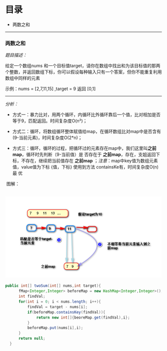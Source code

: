 # 目录

* 两数之和 

***



###  两数之和

*题目描述：*

  给定一个数组nums 和一个目标值target，请你在数组中找出和为该目标值的那两个整数，并返回数组下标，你可以假设每种输入只有一个答案，但你不能重复利用数组中同样的元素

示例：nums = [2,7,11,15] ,target = 9 返回 [0,1]

***

*分析：*

* 方式一：暴力比对，用两个循环，内循环比外循环靠后一个值，比对相加是否等于9，匹配返回。时间复杂度O(n²)；

* 方式二：循环，将数组循环整体赋值给map，在循环数组比对map中是否含有(9-当前元素)，时间复杂度O(2*n)；

* 方式三：循环，循环的过程，把循环过的元素存在map中，我们这里叫**之前map**，循环时先判断（9-当前值）是 否存在于 **之前map**，存在，支姐返回下标，不存在，继续把当前值存在 **之前map** ；*注意*：map中key值为数组元素值，value值为下标 {值，下标}    使用到方法 containsKe有，时间复杂度O(n)    最 优

​    图解：

   

​		![twosum](assets/twosum.png)

  ```java
public int[] twoSum(int[] nums,int target){
        fMap<Integer,Integer> beforeMap = new HashMap<Integer,Integer>();
        int findVal;
        for(int i = 0; i < nums.length; i++){
            findVal = target - nums[i];
            if(beforeMap.containsKey(findVal)){
                return new int[]{beoreMap.get(findVal),i};
            }
            beforeMap.put(nums[i],i);
        }
        return null;
    }
  ```







